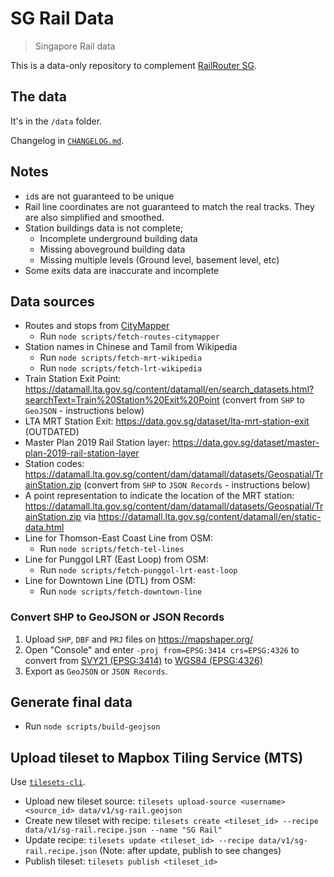 # SG Rail Data

> Singapore Rail data

This is a data-only repository to complement [RailRouter SG](https://github.com/cheeaun/railrouter-sg/).

## The data

It's in the `/data` folder.

Changelog in [`CHANGELOG.md`](./CHANGELOG.md).

## Notes

- `id`s are not guaranteed to be unique
- Rail line coordinates are not guaranteed to match the real tracks. They are also simplified and smoothed.
- Station buildings data is not complete;
  - Incomplete underground building data
  - Missing aboveground building data
  - Missing multiple levels (Ground level, basement level, etc)
- Some exits data are inaccurate and incomplete

## Data sources

- Routes and stops from [CityMapper](https://citymapper.com/singapore/)
  - Run `node scripts/fetch-routes-citymapper`
- Station names in Chinese and Tamil from Wikipedia
  - Run `node scripts/fetch-mrt-wikipedia`
  - Run `node scripts/fetch-lrt-wikipedia`
- Train Station Exit Point: https://datamall.lta.gov.sg/content/datamall/en/search_datasets.html?searchText=Train%20Station%20Exit%20Point (convert from `SHP` to `GeoJSON` - instructions below)
- LTA MRT Station Exit: https://data.gov.sg/dataset/lta-mrt-station-exit (OUTDATED)
- Master Plan 2019 Rail Station layer: https://data.gov.sg/dataset/master-plan-2019-rail-station-layer
- Station codes: https://datamall.lta.gov.sg/content/dam/datamall/datasets/Geospatial/TrainStation.zip (convert from `SHP` to `JSON Records` - instructions below)
- A point representation to indicate the location of the MRT station: https://datamall.lta.gov.sg/content/dam/datamall/datasets/Geospatial/TrainStation.zip via https://datamall.lta.gov.sg/content/datamall/en/static-data.html
- Line for Thomson-East Coast Line from OSM:
  - Run `node scripts/fetch-tel-lines`
- Line for Punggol LRT (East Loop) from OSM:
  - Run `node scripts/fetch-punggol-lrt-east-loop`
- Line for Downtown Line (DTL) from OSM:
  - Run `node scripts/fetch-downtown-line`

### Convert SHP to GeoJSON or JSON Records

1. Upload `SHP`, `DBF` and `PRJ` files on https://mapshaper.org/
  2. Open "Console" and enter `-proj from=EPSG:3414 crs=EPSG:4326` to convert from [SVY21 (EPSG:3414)](https://epsg.io/3414) to [WGS84 (EPSG:4326)](https://epsg.io/4326)
  3. Export as `GeoJSON` or `JSON Records`.

## Generate final data

- Run `node scripts/build-geojson`

## Upload tileset to Mapbox Tiling Service (MTS)

Use [`tilesets-cli`](https://github.com/mapbox/tilesets-cli).

- Upload new tileset source: `tilesets upload-source <username> <source_id> data/v1/sg-rail.geojson`
- Create new tileset with recipe: `tilesets create <tileset_id> --recipe data/v1/sg-rail.recipe.json --name "SG Rail"`
- Update recipe: `tilesets update <tileset_id> --recipe data/v1/sg-rail.recipe.json` (Note: after update, publish to see changes)
- Publish tileset: `tilesets publish <tileset_id>`